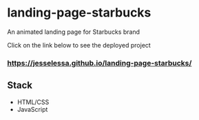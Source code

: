 # landing-page-starbucks
An animated landing page for Starbucks brand

Click on the link below to see the deployed project
### https://jesselessa.github.io/landing-page-starbucks/

## Stack
- HTML/CSS
- JavaScript
